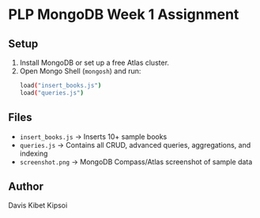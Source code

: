 # PLP MongoDB Week 1 Assignment

## Setup
1. Install MongoDB or set up a free Atlas cluster.
2. Open Mongo Shell (`mongosh`) and run:
   ```bash
   load("insert_books.js")
   load("queries.js")
   ```

## Files
- `insert_books.js` → Inserts 10+ sample books
- `queries.js` → Contains all CRUD, advanced queries, aggregations, and indexing
- `screenshot.png` → MongoDB Compass/Atlas screenshot of sample data

## Author
Davis Kibet Kipsoi
